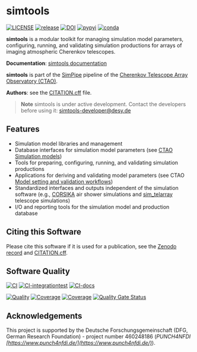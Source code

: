 # simtools

[![LICENSE](https://img.shields.io/badge/License-BSD_3--Clause-blue.svg)](https://github.com/gammasim/simtools/blob/main/LICENSE)
[![release](https://img.shields.io/github/v/release/gammasim/simtools)](https://github.com/gammasim/simtools/releases)
[![DOI](https://zenodo.org/badge/195011575.svg)](https://zenodo.org/badge/latestdoi/195011575)
[![pypyi](https://badge.fury.io/py/gammasimtools.svg)](https://badge.fury.io/py/gammasimtools)
[![conda](https://anaconda.org/conda-forge/gammasimtools/badges/version.svg)](https://anaconda.org/conda-forge/gammasimtools)

**simtools** is a modular toolkit for managing simulation model parameters, configuring, running, and validating simulation productions for arrays of imaging atmospheric Cherenkov telescopes.

**Documentation**: [simtools documentation](https://gammasim.github.io/simtools/)

**simtools** is part of the [SimPipe](http://cta-computing.gitlab-pages.cta-observatory.org/dpps/simpipe/simpipe/latest/) pipeline of the [Cherenkov Telescope Array Observatory (CTAO)](https://www.cta-observatory.org/).

**Authors**: see the [CITATION.cff](https://github.com/gammasim/simtools/blob/main/CITATION.cff) file.

> **Note**
> simtools is under active development.
> Contact the developers before using it: [simtools-developer@desy.de](mailto:simtools-developer@desy.de)

## Features

- Simulation model libraries and management
- Database interfaces for simulation model parameters (see [CTAO Simulation models](https://gitlab.cta-observatory.org/cta-science/simulations/simulation-model/simulation-models))
- Tools for preparing, configuring, running, and validating simulation productions
- Applications for deriving and validating model parameters (see CTAO [Model setting and validation workflows](https://gitlab.cta-observatory.org/cta-science/simulations/simulation-model/simulation-model-parameter-setting))
- Standardized interfaces and outputs independent of the simulation software (e.g., [CORSIKA](https://www.iap.kit.edu/corsika/) air shower simulations and [sim_telarray](https://www.mpi-hd.mpg.de/hfm/~bernlohr/sim_telarray/) telescope simulations)
- I/O and reporting tools for the simulation model and production database

## Citing this Software

Please cite this software if it is used for a publication, see the [Zenodo record](https://doi.org/10.5281/zenodo.6346696) and [CITATION.cff](https://github.com/gammasim/simtools/blob/main/CITATION.cff).

## Software Quality

[![CI](https://github.com/gammasim/simtools/actions/workflows/CI-unittests.yml/badge.svg)](https://github.com/gammasim/simtools/actions/workflows/CI-unittests.yml)
[![CI-integrationtest](https://github.com/gammasim/simtools/actions/workflows/CI-integrationtests.yml/badge.svg)](https://github.com/gammasim/simtools/actions/workflows/CI-integrationtests.yml)
[![CI-docs](https://github.com/gammasim/simtools/actions/workflows/CI-docs.yml/badge.svg)](https://github.com/gammasim/simtools/actions/workflows/CI-docs.yml)

[![Quality](https://app.codacy.com/project/badge/Grade/a3f19df7454844059341edd0769e02a7)](https://app.codacy.com/gh/gammasim/simtools/dashboard?utm_source=gh&utm_medium=referral&utm_content=&utm_campaign=Badge_grade)
[![Coverage](https://codecov.io/gh/gammasim/simtools/graph/badge.svg?token=AYAIRPARCH)](https://codecov.io/gh/gammasim/simtools)
[![Coverage](https://sonar-cta-dpps.zeuthen.desy.de/api/project_badges/measure?project=gammasim_simtools_AY_ssha9WiFxsX-2oy_w&metric=coverage&token=sqb_ef68b705c0bc7f9800f4ff3f087f1d7f7471ff0e)](https://sonar-cta-dpps.zeuthen.desy.de/dashboard?id=gammasim_simtools_AY_ssha9WiFxsX-2oy_w)
[![Quality Gate Status](https://sonar-cta-dpps.zeuthen.desy.de/api/project_badges/measure?project=gammasim_simtools_AY_ssha9WiFxsX-2oy_w&metric=alert_status&token=sqb_ef68b705c0bc7f9800f4ff3f087f1d7f7471ff0e)](https://sonar-cta-dpps.zeuthen.desy.de/dashboard?id=gammasim_simtools_AY_ssha9WiFxsX-2oy_w)

## Acknowledgements

This project is supported by the Deutsche Forschungsgemeinschaft (DFG, German Research Foundation) - project number 460248186 (*PUNCH4NFDI [https://www.punch4nfdi.de/](https://www.punch4nfdi.de/)*).
